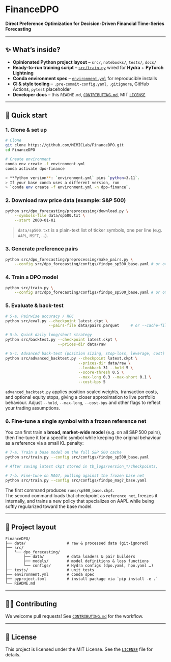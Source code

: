 # FinanceDPO

**Direct Preference Optimization for Decision-Driven Financial Time-Series Forecasting**

---

## ✨ What’s inside?

* **Opinionated Python project layout** – `src/`, `notebooks/`, `tests/`, `docs/`
* **Ready-to-run training script** – [`src/train.py`](src/train.py) wired for **Hydra** + **PyTorch Lightning**
* **Conda environment spec** – [`environment.yml`](environment.yml) for reproducible installs
* **CI & style tooling** – `.pre-commit-config.yaml`, `.gitignore`, GitHub Actions, `pytest` placeholder
* **Developer docs** – this `README.md`, [`CONTRIBUTING.md`](CONTRIBUTING.md), MIT [`LICENSE`](LICENSE)

---

## 🔧 Quick start

### 1. Clone & set up
```bash
# Clone
git clone https://github.com/MIMICLab/FinanceDPO.git
cd FinanceDPO

# Create environment
conda env create -f environment.yml
conda activate dpo-finance

> **Python version**: `environment.yml` pins `python=3.11`.  
> If your base conda uses a different version, run  
> `conda env create -f environment.yml -n dpo-finance`.
```

### 2. Download raw price data (example: S&P 500)
```bash
python src/dpo_forecasting/preprocessing/download.py \
    --symbols-file data/sp500.txt \
    --start 2000-01-01
```
> `data/sp500.txt` is a plain-text list of ticker symbols, one per line (e.g. `AAPL`, `MSFT`, …).

### 3. Generate preference pairs
```bash
python src/dpo_forecasting/preprocessing/make_pairs.py \
    --config src/dpo_forecasting/configs/findpo_sp500_base.yaml # or other configs
```

### 4. Train a DPO model
```bash
python src/train.py \
    --config src/dpo_forecasting/configs/findpo_sp500_base.yaml # or other configs
```

### 5. Evaluate & back-test
```bash
# 5‑a. Pairwise accuracy / ROC
python src/eval.py --checkpoint latest.ckpt \
                   --pairs-file data/pairs.parquet     # or --cache-file

# 5‑b. Quick daily long/short strategy
python src/backtest.py --checkpoint latest.ckpt \
                       --prices-dir data/raw

# 5‑c. Advanced back‑test (position sizing, stop‑loss, leverage, cost)
python src/advanced_backtest.py --checkpoint latest.ckpt \
                                --prices-dir data/raw \
                                --lookback 31 --hold 5 \
                                --score-thresh 0.5 \
                                --max-long 0.3 --max-short 0.1 \
                                --cost-bps 5
```
`advanced_backtest.py` applies position‑scaled weights, transaction costs,
and optional equity stops, giving a closer approximation to live
portfolio behaviour.  Adjust `--hold`, `--max-long`, `--cost-bps` and other
flags to reflect your trading assumptions.

### 6. Fine‑tune a single symbol with a frozen reference net

You can first train a **broad, market‑wide model** (e.g. on all S&P 500 pairs),
then fine‑tune it for a specific symbol while keeping the original behaviour
as a reference via a small KL penalty:

```bash
# 7‑a. Train a base model on the full S&P 500 cache
python src/train.py --config src/configs/findpo_sp500_base.yaml

# After saving latest ckpt stored in tb_logs/version_*/checkpoints,

# 7‑b. Fine‑tune on MAG7, pulling against the frozen base net
python src/train.py --config src/configs/findpo_mag7_base.yaml

```

The first command produces `runs/sp500_base.ckpt`.  
The second command loads that checkpoint as `reference_net`, freezes it
internally, and trains a new policy that specializes on AAPL while being softly
regularized toward the base model.

---

## 📂 Project layout
```
FinanceDPO/
├── data/                  # raw & processed data (git-ignored)
├── src/
│   └── dpo_forecasting/
│       ├── data/          # data loaders & pair builders
│       ├── models/        # model definitions & loss functions
│       └── configs/       # Hydra configs (dpo.yaml, hpo.yaml …)
├── tests/                 # unit tests
├── environment.yml        # conda spec
├── pyproject.toml         # install package via `pip install -e .`
└── README.md
```

---

## 🧑‍💻 Contributing

We welcome pull requests! See [`CONTRIBUTING.md`](CONTRIBUTING.md) for the workflow.

---

## 📜 License

This project is licensed under the MIT License. See the [`LICENSE`](LICENSE) file for details.
